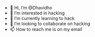 - 👋 Hi, I’m @Dhavidho
- 👀 I’m interested in hacking
- 🌱 I’m currently learning to hack
- 💞️ I’m looking to collaborate on hacking
- 📫 How to reach me is on my email

<!---
Dhavidho/Dhavidho is a ✨ special ✨ repository because its `README.md` (this file) appears on your GitHub profile.
You can click the Preview link to take a look at your changes.
--->
